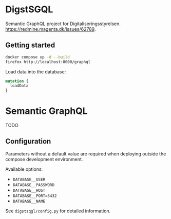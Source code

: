 # DigstSGQL

Semantic GraphQL project for Digitaliseringsstyrelsen.
<https://redmine.magenta.dk/issues/62789>.

## Getting started

```sh
docker compose up -d --build
firefox http://localhost:8000/graphql
```

Load data into the database:

```graphql
mutation {
  loadData
}
```

# Semantic GraphQL

TODO

## Configuration

Parameters without a default value are required when deploying outside the
compose development environment.

Available options:

- `DATABASE__USER`
- `DATABASE__PASSWORD`
- `DATABASE__HOST`
- `DATABASE__PORT=5432`
- `DATABASE__NAME`

See `digstsqgl/config.py` for detailed information.
